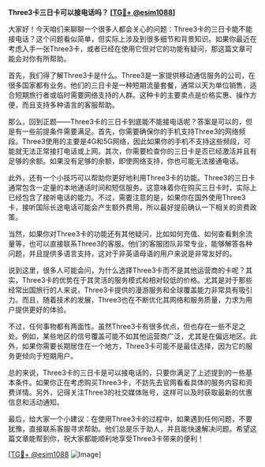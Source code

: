 **Three3卡三日卡可以接电话吗？ [[TG💪+ @esim1088](https://t.me/s/esim1088)]**

大家好！今天咱们来聊聊一个很多人都会关心的问题：Three3卡的三日卡能不能接电话？这个问题看似简单，但实际上涉及到很多细节和背景知识。如果你最近在考虑入手一张Three3卡，或者已经在使用它但对它的功能有疑问，那这篇文章可能会对你有所帮助。

首先，我们得了解Three3卡是什么。Three3是一家提供移动通信服务的公司，在很多国家都有业务。他们的三日卡是一种短期流量套餐，通常以天为单位销售，适合短期旅行者或临时需要网络支持的人群。这种卡的主要卖点是价格实惠、操作方便，而且支持多种语言的客服帮助。

那么，回到正题——Three3卡的三日卡到底能不能接电话呢？答案是可以的，但是有一些前提条件需要满足。首先，你需要确保你的手机支持Three3的网络频段。Three3使用的主要是4G和5G网络，因此如果你的手机不支持这些频段，可能就无法正常接打电话或上网。其次，你需要检查你的三日卡是否已经激活并且有足够的余额。如果没有足够的余额，即使网络支持，你也可能无法接通电话。

此外，还有一个小技巧可以帮助你更好地利用Three3卡的功能。Three3的三日卡通常包含一定量的本地通话时间和短信服务。这意味着你在购买三日卡时，实际上已经包含了接听电话的能力。不过，需要注意的是，如果你在国外使用Three3卡，接听国际长途电话可能会产生额外费用，所以最好提前确认一下相关的资费政策。

当然，如果你对Three3卡的功能还有其他疑问，比如如何充值、如何查看剩余流量等，也可以直接联系Three3的客服。他们的客服团队非常专业，能够解答各种问题，并且提供多语言支持，这对于非英语母语的用户来说是非常友好的。

说到这里，很多人可能会问，为什么选择Three3卡而不是其他运营商的卡呢？其实，Three3卡的优势在于其灵活的服务模式和相对较低的价格。尤其是对于那些经常出国旅行的人来说，Three3卡提供的漫游服务和全球覆盖能力非常具有吸引力。而且，随着技术的发展，Three3也在不断优化其网络和服务质量，力求为用户提供更好的体验。

不过，任何事物都有两面性。虽然Three3卡有很多优点，但也存在一些不足之处。例如，某些地区的信号覆盖可能不如其他运营商广泛，尤其是在偏远地区。此外，如果你需要长期居住在一个地方，Three3卡可能不是最佳选择，因为它的服务更倾向于短期用户。

总的来说，Three3卡的三日卡是可以接电话的，只要你满足了上述提到的一些基本条件。如果你正在考虑购买Three3卡，不妨先去官网看看具体的服务内容和资费详情。另外，记得关注Three3的社交媒体账号，这样可以及时获取最新的优惠信息和活动通知。

最后，给大家一个小建议：在使用Three3卡的过程中，如果遇到任何问题，不要犹豫，直接联系客服寻求帮助。他们总是乐于助人，并且能快速解决问题。希望这篇文章能帮到你，祝大家都能顺利地享受Three3卡带来的便利！

[[TG💪+ @esim1088](https://t.me/s/esim1088) ![Image](https://i.postimg.cc/4NQfJmqS/Snipaste-2025-05-13-00-14-12.png)]